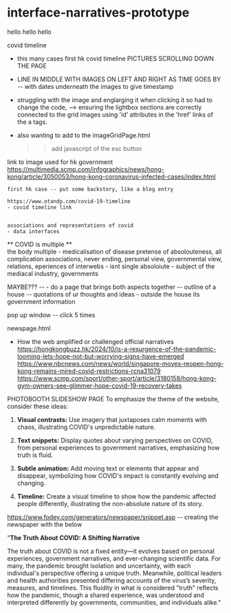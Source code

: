 # interface-narratives-prototype

hello hello hello

covid timeline 
- this many cases first 
hk covid timeline 
PICTURES SCROLLING DOWN THE PAGE 
- LINE IN MIDDLE WITH IMAGES ON LEFT AND RIGHT AS TIME GOES BY -- with dates underneath the images to give timestamp


- struggling with the image and englarging it when clicking it so had to change the code, -->  ensuring the lightbox sections are correctly connected to the grid images using 'id' attributes in the 'href' links of the a tags. 

- also wanting to add to the imageGridPage.html 
    >> add javascript of the esc button


link to image used for hk government 
    https://multimedia.scmp.com/infographics/news/hong-kong/article/3050053/hong-kong-coronavirus-infected-cases/index.html 

    first hk case -- put some backstory, like a blog entry

    https://www.otandp.com/covid-19-timeline 
    - covid timeline link 


    associations and representations of covid 
    - data interfaces
    
**    COVID is multiple **    
the body multiple - medicalisation of disease 
    pretense of absolouteness, all complication associations, never ending, personal view, governmental view, relations, eperiences of interwebs
    - isnt single absoloiute - subject of the mediacal industry, governments 

MAYBE??? -- 
    - do a page that brings both aspects together -- outline of a house -- quotations of ur thoughts and ideas
        - outside the house its government information


pop up window -- click 5 times


newspage.html 
- How the web amplified or challenged official narratives
https://hongkongbuzz.hk/2024/10/is-a-resurgence-of-the-pandemic-looming-lets-hope-not-but-worrying-signs-have-emerged 
https://www.nbcnews.com/news/world/singapore-moves-reopen-hong-kong-remains-mired-covid-restrictions-rcna31079 
https://www.scmp.com/sport/other-sport/article/3180158/hong-kong-gym-owners-see-glimmer-hope-covid-19-recovery-takes 


PHOTOBOOTH SLIDESHOW PAGE
To emphasize the theme of the website, consider these ideas:
1. **Visual contrasts:** Use imagery that juxtaposes calm moments with chaos, illustrating COVID's unpredictable nature. 

2. **Text snippets:** Display quotes about varying perspectives on COVID, from personal experiences to government narratives, emphasizing how truth is fluid.

3. **Subtle animation:** Add moving text or elements that appear and disappear, symbolizing how COVID's impact is constantly evolving and changing.

4. **Timeline:** Create a visual timeline to show how the pandemic affected people differently, illustrating the non-absolute nature of its story.



https://www.fodey.com/generators/newspaper/snippet.asp
 -- creating the newspaper with the below 

"**The Truth About COVID: A Shifting Narrative**

The truth about COVID is not a fixed entity—it evolves based on personal experiences, government narratives, and ever-changing scientific data. For many, the pandemic brought isolation and uncertainty, with each individual's perspective offering a unique truth. Meanwhile, political leaders and health authorities presented differing accounts of the virus’s severity, measures, and timelines. This fluidity in what is considered "truth" reflects how the pandemic, though a shared experience, was understood and interpreted differently by governments, communities, and individuals alike."